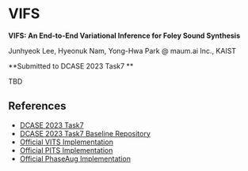 # VIFS
**VIFS: An End-to-End Variational Inference for Foley Sound Synthesis**

Junhyeok Lee, Hyeonuk Nam, Yong-Hwa Park @ maum.ai Inc., KAIST

**Submitted to DCASE 2023 Task7 **

TBD

## References
- [DCASE 2023 Task7](https://dcase.community/challenge2023/task-foley-sound-synthesis) 
- [DCASE 2023 Task7 Baseline Repository](https://github.com/DCASE2023-Task7-Foley-Sound-Synthesis/dcase2023_task7_baseline)
- [Official VITS Implementation](https://github.com/jaywalnut310/vits)
- [Official PITS Implementation](https://github.com/anonymous-pits/pits)
- [Official PhaseAug Implementation](https://github.com/mindslab-ai/phaseaug)

